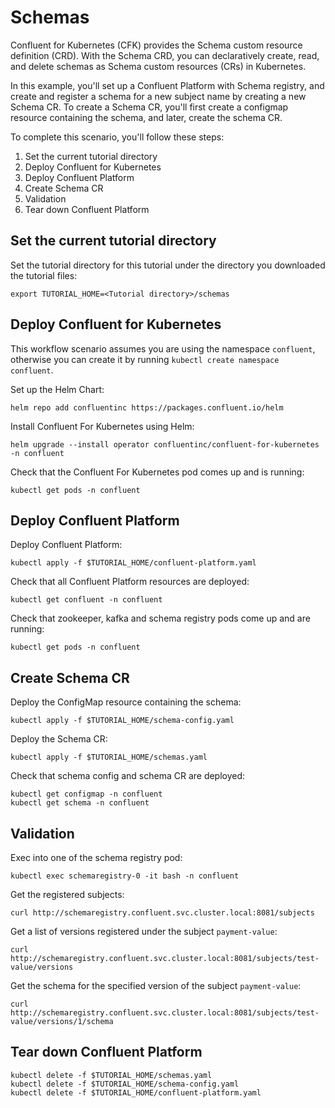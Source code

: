 # Schemas
Confluent for Kubernetes (CFK) provides the Schema custom resource definition (CRD). With the Schema CRD, you can declaratively create, read, and delete schemas as Schema custom resources (CRs) in Kubernetes.

In this example, you'll set up a Confluent Platform with Schema registry, and create and register a schema for a new subject name by creating a new Schema CR. To create a Schema CR, you'll first create a configmap resource containing the schema, and later, create the schema CR. 

To complete this scenario, you'll follow these steps:

1. Set the current tutorial directory
2. Deploy Confluent for Kubernetes
3. Deploy Confluent Platform
4. Create Schema CR 
5. Validation
6. Tear down Confluent Platform

## Set the current tutorial directory

Set the tutorial directory for this tutorial under the directory you downloaded the tutorial files:

```
export TUTORIAL_HOME=<Tutorial directory>/schemas
```

## Deploy Confluent for Kubernetes

This workflow scenario assumes you are using the namespace `confluent`, otherwise you can create it by running ``kubectl create namespace confluent``. 

Set up the Helm Chart:

```
helm repo add confluentinc https://packages.confluent.io/helm
```

Install Confluent For Kubernetes using Helm:

```
helm upgrade --install operator confluentinc/confluent-for-kubernetes -n confluent
```
  
Check that the Confluent For Kubernetes pod comes up and is running:

```
kubectl get pods -n confluent
```

## Deploy Confluent Platform

Deploy Confluent Platform:

```
kubectl apply -f $TUTORIAL_HOME/confluent-platform.yaml
```

Check that all Confluent Platform resources are deployed:

```   
kubectl get confluent -n confluent
```

Check that zookeeper, kafka and schema registry pods come up and are running:

```   
kubectl get pods -n confluent
```

## Create Schema CR 
Deploy the ConfigMap resource containing the schema: 
```
kubectl apply -f $TUTORIAL_HOME/schema-config.yaml
```

Deploy the Schema CR: 
```
kubectl apply -f $TUTORIAL_HOME/schemas.yaml 
```

Check that schema config and schema CR are deployed: 
```
kubectl get configmap -n confluent 
kubectl get schema -n confluent
```

## Validation

Exec into one of the schema registry pod:
```
kubectl exec schemaregistry-0 -it bash -n confluent
```

Get the registered subjects:
```
curl http://schemaregistry.confluent.svc.cluster.local:8081/subjects
```

Get a list of versions registered under the subject `payment-value`: 
```
curl http://schemaregistry.confluent.svc.cluster.local:8081/subjects/test-value/versions
```

Get the schema for the specified version of the subject `payment-value`: 
```
curl http://schemaregistry.confluent.svc.cluster.local:8081/subjects/test-value/versions/1/schema
```

## Tear down Confluent Platform

```
kubectl delete -f $TUTORIAL_HOME/schemas.yaml
kubectl delete -f $TUTORIAL_HOME/schema-config.yaml
kubectl delete -f $TUTORIAL_HOME/confluent-platform.yaml
```